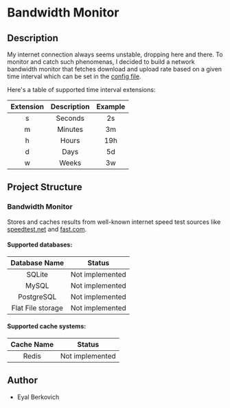 # Bandwidth Monitor

## Description
My internet connection always seems unstable, dropping here and there. To monitor and catch such phenomenas, I decided to build a network bandwidth monitor that fetches download and upload rate based on a given time interval which can be set in the [config file](https://github.com/codekrnl/bandwidth-monitor/blob/master/config.json "config file"). 

Here's a table of supported time interval extensions:

| Extension | Description | Example |
|:---------:|:-----------:|:-------:|
|     s     |   Seconds   |    2s   |
|     m     |   Minutes   |    3m   |
|     h     |    Hours    |   19h   |
|     d     |     Days    |    5d   |
|     w     |    Weeks    |    3w   |

## Project Structure
### Bandwidth Monitor
Stores and caches results from well-known internet speed test sources like [speedtest.net](http://speedtest.net/ "speedtest.net") and [fast.com](http://fast.com "fast.com").

#### Supported databases:

| Database Name |      Status     |
|:-------------:|:---------------:|
|     SQLite    | Not implemented |
|     MySQL     | Not implemented |
|     PostgreSQL     | Not implemented |
|     Flat File storage     | Not implemented |

#### Supported cache systems:

| Cache Name |      Status     |
|:-------------:|:---------------:|
|     Redis    | Not implemented |

## Author
- Eyal Berkovich